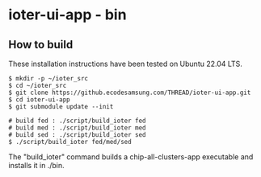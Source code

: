 # ioter-ui-app - bin

## How to build

These installation instructions have been tested on Ubuntu 22.04 LTS.

```
$ mkdir -p ~/ioter_src
$ cd ~/ioter_src
$ git clone https://github.ecodesamsung.com/THREAD/ioter-ui-app.git
$ cd ioter-ui-app
$ git submodule update --init

# build fed : ./script/build_ioter fed
# build med : ./script/build_ioter med
# build sed : ./script/build_ioter sed
$ ./script/build_ioter fed/med/sed
```

The "build_ioter" command builds a chip-all-clusters-app executable and installs it in ./bin.